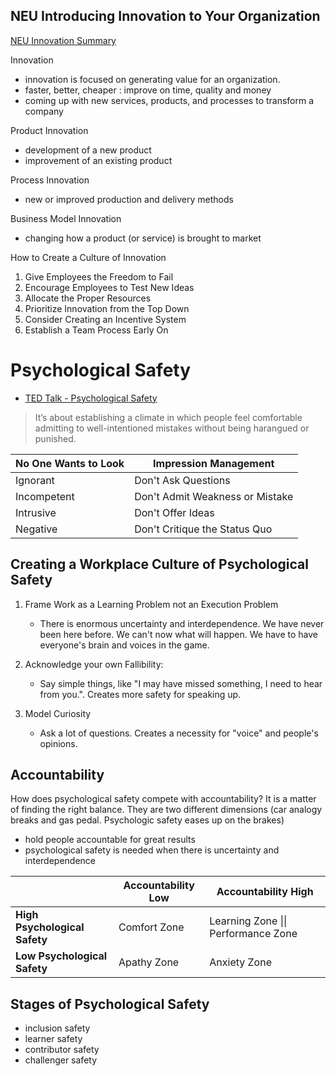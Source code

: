 

## NEU Introducing Innovation to Your Organization

[NEU Innovation Summary](https://1drv.ms/b/s!AkwXSmFk-_xpgq5rTKUxNt671Nw4Kw?e=mZhzv5)


Innovation
- innovation is focused on generating value for an organization.
- faster, better, cheaper : improve on time, quality and money
- coming up with new services, products, and processes to transform a company

Product Innovation
- development of a new product
- improvement of an existing product


Process Innovation
- new or improved production and delivery methods

Business Model Innovation
- changing how a product (or service) is brought to market  

How to Create a Culture of Innovation
1. Give Employees the Freedom to Fail
1. Encourage Employees to Test New Ideas
1. Allocate the Proper Resources
1. Prioritize Innovation from the Top Down
1. Consider Creating an Incentive System
1. Establish a Team Process Early On

# Psychological Safety
- [TED Talk - Psychological Safety](https://youtu.be/LhoLuui9gX8)

> It’s about establishing a climate in which people feel comfortable admitting to well-intentioned mistakes without being harangued or punished.

| No One Wants to Look | Impression Management           |
| -------------------- | ------------------------------- |
| Ignorant             | Don't Ask Questions             |
| Incompetent          | Don't Admit Weakness or Mistake |
| Intrusive            | Don't Offer Ideas               |
| Negative             | Don't Critique the Status Quo   |



## Creating a Workplace Culture of Psychological Safety


1. Frame Work as a Learning Problem not an Execution Problem
   - There is enormous uncertainty and interdependence.  We have never been here before. We can't now what will happen.  We have to have everyone's brain and voices in the game.


1. Acknowledge your own Fallibility: 
   - Say simple things, like "I may have missed something, I need to hear from you.".  Creates more safety for speaking up.


1. Model Curiosity
   - Ask a lot of questions.  Creates a necessity for "voice" and people's opinions.

## Accountability

How does psychological safety compete with accountability?   It is a matter of finding the right balance.  They are two different dimensions (car analogy breaks and gas pedal.  Psychologic safety eases up on the brakes)

- hold people accountable for great results
- psychological safety is needed when there is uncertainty and interdependence

|                               | Accountability Low | Accountability High                 |
| ----------------------------- | ------------------ | ----------------------------------- |
| **High Psychological Safety** | Comfort Zone       | Learning Zone \|\| Performance Zone |
| **Low Psychological Safety**  | Apathy Zone        | Anxiety Zone                        |

## Stages of Psychological  Safety

- inclusion safety
- learner safety
- contributor safety
- challenger safety




